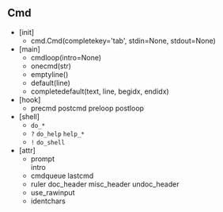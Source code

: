 

## Cmd
- [init]
  - cmd.Cmd(completekey='tab', stdin=None, stdout=None)  
- [main]
  - cmdloop(intro=None)
  - onecmd(str)
  - emptyline()
  - default(line)
  - completedefault(text, line, begidx, endidx)
- [hook]
  - precmd postcmd preloop postloop
- [shell]
  - `do_*`
  - `?` `do_help` `help_*`
  - `!` `do_shell`
- [attr]
  - prompt \
    intro
  - cmdqueue lastcmd  
  - ruler doc_header misc_header undoc_header
  - use_rawinput
  - identchars
